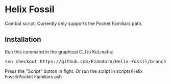 Helix Fossil
=====
Combat script. Currently only supports the Pocket Familiars path.

Installation
----------------
Run this command in the graphical CLI in KoLmafia:
<pre>
svn checkout https://github.com/Ezandora/Helix-Fossil/branches/Release/
</pre>

Press the "Script" button in fight. Or run the script in scripts/Helix Fossil/Pocket Familiars.ash